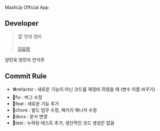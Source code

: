 MashUp Official App

## Developer

> 🏆 명예 멤버
>
> [김유정](https://github.com/YuChocopie)


양민욱
정민지
안석주

## Commit Rule
- 🛠refactor : 새로운 기능이 아닌 코드를 재정비 하였을 때 (변수 이름 바꾸기)
- 🐛fix : 버그 수정
- 🧸feat : 새로운 기능 추가
- 🧀chore : 빌드 업무 수정, 패키지 매니저 수정
- 🌱docs : 문서 변경
- 🍰test : 누락된 테스트 추가, 생산적인 코드 생성은 없음
